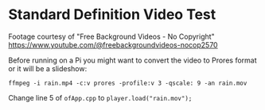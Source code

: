 # Standard Definition Video Test

Footage courtesy of "Free Background Videos - No Copyright"
https://www.youtube.com/@freebackgroundvideos-nocop2570

Before running on a Pi you might want to convert the video to Prores format or it will be a slideshow:

`ffmpeg -i rain.mp4 -c:v prores -profile:v 3 -qscale: 9 -an rain.mov`

Change line 5 of `ofApp.cpp` to `player.load("rain.mov");`